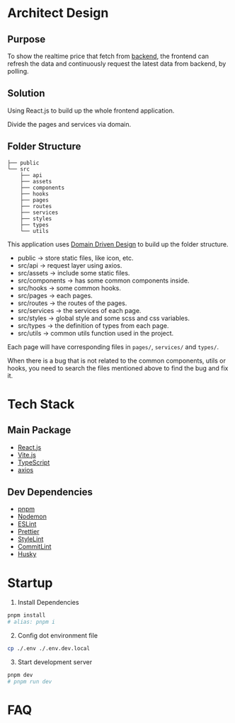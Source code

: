 # Architect Design

## Purpose

To show the realtime price that fetch from [backend](https://github.com/justcodebryan/cryptocurrency-price-server), the frontend can refresh the data and continuously request the latest data from backend, by polling.

## Solution

Using React.js to build up the whole frontend application.

Divide the pages and services via domain.

## Folder Structure

```
├── public
└── src
    ├── api
    ├── assets
    ├── components
    ├── hooks
    ├── pages
    ├── routes
    ├── services
    ├── styles
    ├── types
    └── utils
```

This application uses [Domain Driven Design](https://en.wikipedia.org/wiki/Domain-driven_design) to build up the folder structure.

- public -> store static files, like icon, etc.
- src/api -> request layer using axios.
- src/assets -> include some static files.
- src/components -> has some common components inside.
- src/hooks -> some common hooks.
- src/pages -> each pages.
- src/routes -> the routes of the pages.
- src/services -> the services of each page.
- src/styles -> global style and some scss and css variables.
- src/types -> the definition of types from each page.
- src/utils -> common utils function used in the project.

Each page will have corresponding files in `pages/`, `services/` and `types/`.

When there is a bug that is not related to the common components, utils or hooks, you need to search the files mentioned above to find the bug and fix it.

# Tech Stack

## Main Package

- [React.js](https://reactjs.org/)
- [Vite.js](https://vitejs.dev/)
- [TypeScript](https://www.typescriptlang.org/)
- [axios](https://axios-http.com/)

## Dev Dependencies

- [pnpm](https://pnpm.io/)
- [Nodemon](https://nodemon.io/)
- [ESLint](https://eslint.org/)
- [Prettier](https://prettier.io/)
- [StyleLint](https://stylelint.io/)
- [CommitLint](https://commitlint.js.org/)
- [Husky](https://typicode.github.io/husky/)

# Startup

1. Install Dependencies

```bash
pnpm install
# alias: pnpm i
```

2. Config dot environment file

```bash
cp ./.env ./.env.dev.local
```

3. Start development server

```bash
pnpm dev
# pnpm run dev
```

# FAQ
